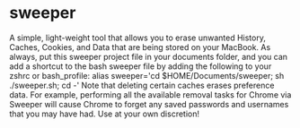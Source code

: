 # sweeper
A simple, light-weight tool that allows you to erase unwanted History, Caches, Cookies, and Data that are being stored on your MacBook. As always, put this sweeper project file in your documents folder, and you can add a shortcut to the bash sweeper file by adding the following to your zshrc or bash_profile: 
alias sweeper='cd $HOME/Documents/sweeper; sh ./sweeper.sh; cd -'
Note that deleting certain caches erases preference data. For example, performing all the available removal tasks for Chrome via Sweeper will cause Chrome to forget any saved passwords and usernames that you may have had. Use at your own discretion!
